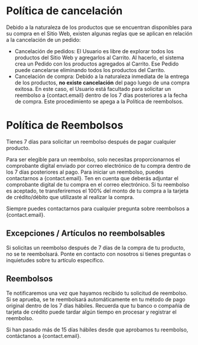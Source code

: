 # Política de cancelación

Debido a la naturaleza de los productos que se encuentran disponibles para su compra en el Sitio Web, existen algunas reglas que se aplican en relación a la cancelación de un pedido:

-  Cancelación de pedidos: El Usuario es libre de explorar todos los productos del Sitio Web y agregarlos al Carrito. Al hacerlo, el sistema crea un Pedido con los productos agregados al Carrito. Ese Pedido puede cancelarse eliminando todos los productos del Carrito.
-  Cancelación de compra: Debido a la naturaleza inmediata de la entrega de los productos, **no existe cancelación** del pago luego de una compra exitosa. En este caso, el Usuario está facultado para solicitar un reembolso a {contact.email} dentro de los 7 días posteriores a la fecha de compra. Este procedimiento se apega a la Política de reembolsos.

# Política de Reembolsos

Tienes 7 días para solicitar un reembolso después de pagar cualquier producto.

Para ser elegible para un reembolso, solo necesitas proporcionarnos el comprobante digital enviado por correo electrónico de tu compra dentro de los 7 días posteriores al pago. Para iniciar un reembolso, puedes contactarnos a {contact.email}. Ten en cuenta que deberás adjuntar el comprobante digital de tu compra en el correo electrónico. Si tu reembolso es aceptado, te transferiremos el 100% del monto de tu compra a la tarjeta de crédito/débito que utilizaste al realizar la compra.

Siempre puedes contactarnos para cualquier pregunta sobre reembolsos a {contact.email}.

## Excepciones / Artículos no reembolsables

Si solicitas un reembolso después de 7 días de la compra de tu producto, no se te reembolsará. Ponte en contacto con nosotros si tienes preguntas o inquietudes sobre tu artículo específico.

## Reembolsos

Te notificaremos una vez que hayamos recibido tu solicitud de reembolso. Si se aprueba, se te reembolsará automáticamente en tu método de pago original dentro de los 7 días hábiles. Recuerda que tu banco o compañía de tarjeta de crédito puede tardar algún tiempo en procesar y registrar el reembolso.

Si han pasado más de 15 días hábiles desde que aprobamos tu reembolso, contáctanos a {contact.email}.
